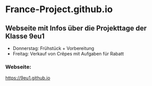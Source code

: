 # France-Project.github.io

## Webseite mit Infos über die Projekttage der Klasse 9eu1

- Donnerstag: Frühstück + Vorbereitung
- Freitag: Verkauf von Crêpes mit Aufgaben für Rabatt


### Webseite:
 
https://9eu1.github.io


